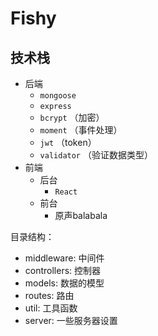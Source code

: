 # Fishy

## 技术栈

- 后端
    - `mongoose`
    - `express`
    - `bcrypt` （加密）
    - `moment` （事件处理）
    - `jwt` （token）
    - `validator` （验证数据类型）
- 前端
    - 后台
        - `React`
    - 前台
        - 原声balabala


目录结构：

* middleware: 中间件
* controllers: 控制器
* models: 数据的模型
* routes: 路由
* util: 工具函数
* server: 一些服务器设置
